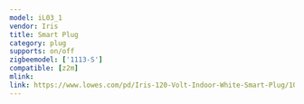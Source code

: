 ```yaml
---
model: iL03_1
vendor: Iris
title: Smart Plug
category: plug
supports: on/off
zigbeemodel: ['1113-S']
compatible: [z2m]
mlink: 
link: https://www.lowes.com/pd/Iris-120-Volt-Indoor-White-Smart-Plug/1000509593
---
```


